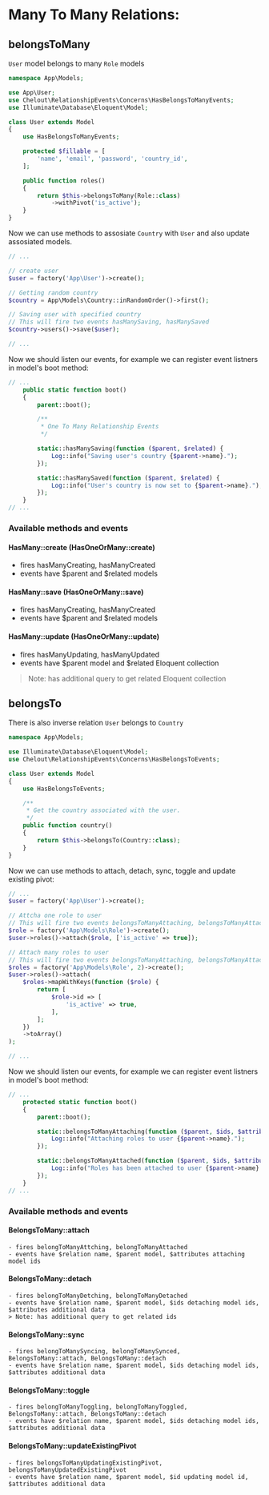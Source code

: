 # Many To Many Relations:

## belongsToMany

```User``` model belongs to many ```Role``` models

```php
namespace App\Models;

use App\User;
use Chelout\RelationshipEvents\Concerns\HasBelongsToManyEvents;
use Illuminate\Database\Eloquent\Model;

class User extends Model
{
    use HasBelongsToManyEvents;

    protected $fillable = [
        'name', 'email', 'password', 'country_id',
    ];

    public function roles()
    {
        return $this->belongsToMany(Role::class)
            ->withPivot('is_active');
    }
}
```

Now we can use methods to assosiate ```Country``` with ```User``` and also update assosiated models.

```php
// ...

// create user
$user = factory('App\User')->create();

// Getting random country
$country = App\Models\Country::inRandomOrder()->first();

// Saving user with specified country
// This will fire two events hasManySaving, hasManySaved
$country->users()->save($user);

// ...
```

Now we should listen our events, for example we can register event listners in model's boot method:
```php
// ...
    public static function boot()
    {
        parent::boot();

        /**
         * One To Many Relationship Events
         */

        static::hasManySaving(function ($parent, $related) {
            Log::info("Saving user's country {$parent->name}.");
        });

        static::hasManySaved(function ($parent, $related) {
            Log::info("User's country is now set to {$parent->name}.");
        });
    }
// ...
```

### Available methods and events

#### HasMany::create (HasOneOrMany::create)
- fires hasManyCreating, hasManyCreated
- events have $parent and $related models

#### HasMany::save (HasOneOrMany::save)
- fires hasManyCreating, hasManyCreated
- events have $parent and $related models

#### HasMany::update (HasOneOrMany::update)
- fires hasManyUpdating, hasManyUpdated
- events have $parent model and $related Eloquent collection
> Note: has additional query to get related Eloquent collection

## belongsTo

There is also inverse relation ```User``` belongs to ```Country```

```php
namespace App\Models;

use Illuminate\Database\Eloquent\Model;
use Chelout\RelationshipEvents\Concerns\HasBelongsToEvents;

class User extends Model
{
    use HasBelongsToEvents;

    /**
     * Get the country associated with the user.
     */
    public function country()
    {
        return $this->belongsTo(Country::class);
    }
}
```

Now we can use methods to attach, detach, sync, toggle and update existing pivot:

```php
// ...
$user = factory('App\User')->create();

// Attcha one role to user
// This will fire two events belongsToManyAttaching, belongsToManyAttached
$role = factory('App\Models\Role')->create();
$user->roles()->attach($role, ['is_active' => true]);

// Attach many roles to user
// This will fire two events belongsToManyAttaching, belongsToManyAttached
$roles = factory('App\Models\Role', 2)->create();
$user->roles()->attach(
    $roles->mapWithKeys(function ($role) {
        return [
            $role->id => [
                'is_active' => true,
            ],
        ];
    })
    ->toArray()
);

// ...
```

Now we should listen our events, for example we can register event listners in model's boot method:
```php
// ...
    protected static function boot()
    {
        parent::boot();

        static::belongsToManyAttaching(function ($parent, $ids, $attributes) {
            Log::info("Attaching roles to user {$parent->name}.");
        });

        static::belongsToManyAttached(function ($parent, $ids, $attributes) {
            Log::info("Roles has been attached to user {$parent->name}.");
        });
    }
// ...
```

### Available methods and events

#### BelongsToMany::attach
    - fires belongToManyAttching, belongToManyAttached
    - events have $relation name, $parent model, $attributes attaching model ids
#### BelongsToMany::detach
    - fires belongToManyDetching, belongToManyDetached
    - events have $relation name, $parent model, $ids detaching model ids, $attributes additional data
    > Note: has additional query to get related ids
#### BelongsToMany::sync
    - fires belongToManySyncing, belongToManySynced, BelongsToMany::attach, BelongsToMany::detach
    - events have $relation name, $parent model, $ids detaching model ids, $attributes additional data
#### BelongsToMany::toggle
    - fires belongToManyToggling, belongToManyToggled, BelongsToMany::attach, BelongsToMany::detach
    - events have $relation name, $parent model, $ids detaching model ids, $attributes additional data
#### BelongsToMany::updateExistingPivot
    - fires belongsToManyUpdatingExistingPivot, belongsToManyUpdatedExistingPivot
    - events have $relation name, $parent model, $id updating model id, $attributes additional data
